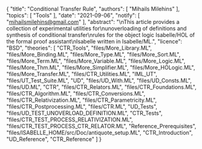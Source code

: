 {
    "title": "Conditional Transfer Rule",
    "authors": [
        "Mihails Milehins"
    ],
    "topics": [
        "Tools"
    ],
    "date": "2021-09-06",
    "notify": [
        "mihailsmilehins@gmail.com"
    ],
    "abstract": "\nThis article provides a collection of experimental utilities for\nunoverloading of definitions and synthesis of conditional transfer\nrules for the object logic Isabelle/HOL of the formal proof assistant\nIsabelle written in Isabelle/ML.",
    "licence": "BSD",
    "theories": [
        "CTR_Tools",
        "files/More_Library.ML",
        "files/More_Binding.ML",
        "files/More_Type.ML",
        "files/More_Sort.ML",
        "files/More_Term.ML",
        "files/More_Variable.ML",
        "files/More_Logic.ML",
        "files/More_Thm.ML",
        "files/More_Simplifier.ML",
        "files/More_HOLogic.ML",
        "files/More_Transfer.ML",
        "files/CTR_Utilities.ML",
        "IML_UT",
        "files/UT_Test_Suite.ML",
        "UD",
        "files/UD_With.ML",
        "files/UD_Consts.ML",
        "files/UD.ML",
        "CTR",
        "files/CTR_Relators.ML",
        "files/CTR_Foundations.ML",
        "files/CTR_Algorithm.ML",
        "files/CTR_Conversions.ML",
        "files/CTR_Relativization.ML",
        "files/CTR_Parametricity.ML",
        "files/CTR_Postprocessing.ML",
        "files/CTR.ML",
        "UD_Tests",
        "files/UD_TEST_UNOVERLOAD_DEFINITION.ML",
        "CTR_Tests",
        "files/CTR_TEST_PROCESS_RELATIVIZATION.ML",
        "files/CTR_TEST_PROCESS_CTR_RELATOR.ML",
        "Reference_Prerequisites",
        "files/ISABELLE_HOME/src/Doc/antiquote_setup.ML",
        "CTR_Introduction",
        "UD_Reference",
        "CTR_Reference"
    ]
}